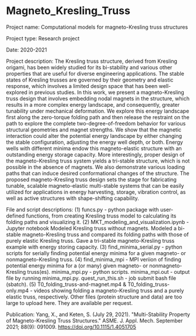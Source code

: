 # Magneto_Kresling_Truss

Project name: Computational models for magneto-Kresling truss structures

Project type: Research project

Date: 2020-2021

Project description: The Kresling truss structure, derived from Kresling origami, has been widely studied for its bi-stability and various other properties that are useful for diverse engineering applications. The stable states of Kresling trusses are governed by their geometry and elastic response, which involves a limited design space that has been well-explored in previous studies. In this work, we present a magneto-Kresling truss design that involves embedding nodal magnets in the structure, which results in a more complex energy landscape, and consequently, greater tunability under mechanical deformation. We explore this energy landscape first along the zero-torque folding path and then release the restraint on the path to explore the complete two-degree-of-freedom behavior for various structural geometries and magnet strengths. We show that the magnetic interaction could alter the potential energy landscape by either changing the stable configuration, adjusting the energy well depth, or both. Energy wells with different minima endow this magneto-elastic structure with an outstanding energy storage capacity. More interestingly, proper design of the magneto-Kresling truss system yields a tri-stable structure, which is not possible in the absence of magnets. We also demonstrate various loading paths that can induce desired conformational changes of the structure. The proposed magneto-Kresling truss design sets the stage for fabricating tunable, scalable magneto-elastic multi-stable systems that can be easily utilized for applications in energy harvesting, storage, vibration control, as well as active structures with shape-shifting capability.

File and script descriptions: 
	(1) funcs.py - python package with user-defined functions, from creating Kresling truss model to calculating its folding paths and visualizing it.
	(2) MKT_modeling_and_visualization.ipynb - Jupyter notebook
		Modeled Kresling truss without magnets.
		Modeled a bi-stable magneto-Kresling truss and compared its folding paths with those of purely elastic Kresling truss.
		Gave a tri-stable magneto-Kresling truss example with energy storing capacity.
	(3) find_minima_serial.py - python scripts for serially finding potential energy minima for a given magneto- or nonmagneto-Kresling truss.
	(4) find_minima_mpi - MPI veriion of finding potential energy minima for a (or many) given magneto- or nonmagneto-Kresling truss(es).
		minima_mpi.py -  python scripts.
		minima_mpi.out - output file by running minima_mpi.py.
		quest_run_this.sh - job submit bash file (sbatch).
	(5) T0_folding_truss-and-magnet.mp4 & T0_folding_truss-only.mp4 - videos showing folding a magneto-Kresling truss and a purely elastic truss, respectively.
	Other files (protein structure and data) are too large to upload here. They are available per request.

Publication: Yang, X., and Keten, S. (July 29, 2021). "Multi-Stability Property of Magneto-Kresling Truss Structures." ASME. J. Appl. Mech. September 2021; 88(9): 091009. https://doi.org/10.1115/1.4051705
